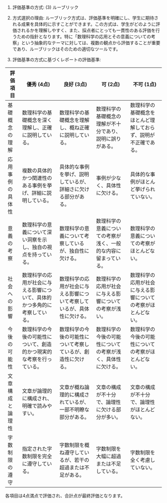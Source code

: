 1. 評価基準の方式: (3) ルーブリック

2. 方式選択の理由: ルーブリック方式は、評価基準を明確にし、学生に期待される成果を具体的に示すことができます。この方式は、学生がどのように評価されるかを理解しやすく、また、採点者にとっても一貫性のある評価を行うための指針となります。特に「数理科学の応用とその意義についての考察」という抽象的なテーマに対しては、複数の観点から評価することが重要であり、ルーブリックはそのための適切なツールです。

3. 評価基準の方式に基づくレポートの評価基準:

| 評価項目          | 優秀 (4点)                                                                 | 良好 (3点)                                                                 | 可 (2点)                                                                 | 不可 (1点)                                                                 |
|-------------------|-----------------------------------------------------------------------------|-----------------------------------------------------------------------------|-----------------------------------------------------------------------------|-----------------------------------------------------------------------------|
| 基礎概念の理解    | 数理科学の基礎概念を深く理解し、正確に説明している。                         | 数理科学の基礎概念を理解し、概ね正確に説明している。                         | 数理科学の基礎概念の理解が不十分であり、説明に誤りがある。                 | 数理科学の基礎概念をほとんど理解しておらず、説明が不正確である。           |
| 応用事例の具体性  | 複数の具体的かつ関連性のある事例を挙げ、詳細に説明している。                 | 具体的な事例を挙げ、説明しているが、詳細さに欠ける部分がある。             | 事例が少なく、具体性に欠ける。                                             | 具体的な事例がほとんど挙げられていない。                                   |
| 意義の考察        | 数理科学の意義について深い洞察を示し、独自の視点を持っている。               | 数理科学の意義について考察しているが、独自性に欠ける。                     | 数理科学の意義についての考察が浅く、一般的な内容に留まっている。         | 数理科学の意義についての考察がほとんどない。                               |
| 社会への影響      | 数理科学の応用が社会に与える影響について、具体的かつ多角的に考察している。   | 数理科学の応用が社会に与える影響について考察しているが、具体性に欠ける。   | 数理科学の応用が社会に与える影響についての考察が浅い。                   | 数理科学の応用が社会に与える影響についての考察がほとんどない。             |
| 今後の可能性      | 数理科学の今後の可能性について、創造的かつ現実的な考察を行っている。         | 数理科学の今後の可能性について考察しているが、創造性に欠ける。             | 数理科学の今後の可能性についての考察が浅く、具体性に欠ける。             | 数理科学の今後の可能性についての考察がほとんどない。                       |
| 文章構成と論理性  | 文章が論理的に構成され、明確で読みやすい。                                 | 文章が概ね論理的に構成されているが、一部不明瞭な部分がある。               | 文章の構成が不十分で、論理性に欠ける部分が多い。                         | 文章の構成が不十分で、論理性がほとんどない。                               |
| 字数制限の遵守    | 指定された字数制限を完全に遵守している。                                     | 字数制限を概ね遵守しているが、若干の超過または不足がある。                 | 字数制限を大幅に超過または不足している。                                   | 字数制限を全く考慮していない。                                             |

各項目は4点満点で評価され、合計点が最終評価となります。